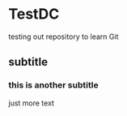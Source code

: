 # TestDC
testing out repository to learn Git


## subtitle


### this is another subtitle


just more text
